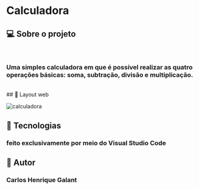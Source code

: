 # Calculadora

## 💻 Sobre o projeto

<br>

### Uma simples calculadora em que é possível realizar as quatro operações básicas: soma, subtração, divisão e multiplicação.

<br>
## 🎨 Layout web

![calculadora](https://user-images.githubusercontent.com/123756073/220763666-7c5d9531-4288-4fa2-8690-92dab02b9d82.png)

## 🚀 Tecnologias
### feito exclusivamente por meio do Visual Studio Code

## 🦸 Autor
### Carlos Henrique Galant
